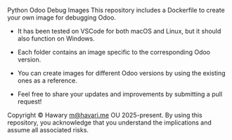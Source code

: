Python Odoo Debug Images
This repository includes a Dockerfile to create your own image for debugging Odoo.

- It has been tested on VSCode for both macOS and Linux, but it should also function on Windows.

- Each folder contains an image specific to the corresponding Odoo version.

- You can create images for different Odoo versions by using the existing ones as a reference.

- Feel free to share your updates and improvements by submitting a pull request!

Copyright © Hawary  m@havari.me OU 2025-present. By using this repository, you acknowledge that you understand the implications and assume all associated risks.